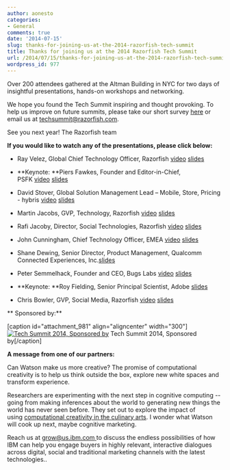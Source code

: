 ```yaml
---
author: aonesto
categories:
- General
comments: true
date: '2014-07-15'
slug: thanks-for-joining-us-at-the-2014-razorfish-tech-summit
title: Thanks for joining us at the 2014 Razorfish Tech Summit
url: /2014/07/15/thanks-for-joining-us-at-the-2014-razorfish-tech-summit
wordpress_id: 977
---
```



Over 200 attendees gathered at the Altman Building in NYC for two days of insightful presentations, hands-on workshops and networking.

We hope you found the Tech Summit inspiring and thought provoking. To help us improve on future summits, please take our short survey [here](http://t.hsms09.com/e1t/c/*W4gQn5L8v2Z8yW3Ns40f1LtQ7m0/*W8092d98fyMZgW2BbZL39dMCpH0/5/f18dQhb0Sjv48XJ8QKW7Z7vT_2qwv27W3Dv8B94c9xQGMf57MsXD6prW7cmS1s8pCQ6vW7c-qBm6bCG6NW4sqJP_4vgKM1W98P_k78dHnl2W7gwFhQ1nrCGwW96zRPS6bT6L3W8RRjRD5CkvplW6vYDb47v70tSW4RYYVx3s1XjFW51G0BM4Zh8Y-W57-WqM3H_PtyW2DzCtR1yBNV5W44LtDp78p7wKW721Yp172MlwsN91tNJp5JVHqW6w-qtF1F9bRCW6dtwW72tZd-hW7Hwl-v75PntKW7BM2Pw55vPGzW8bbh0H1yywmqW1WDWz87nFY8bW5ZVlyN3-GRlCW959tnh7nZj4ZW2rmjJ93rt6TwW3rlH2H1v1CmWW1DHts4715cb0M6Q977b98_PW6w-c_q8Ph58-W594T8v2JCTqyW7lcK0-7s7b2kW1Kj_0-2LllFwN2Lz_xY1XP24W2nRzM357_hXQW54w4TY88s--YW5_5kRY6PKFrSW5BBsS52-BsqbN7RcYhv160Vgf8nqMs003) or email us at [techsummit@razorfish.com](mailto:techsummit@razorfish.com).

See you next year!
The Razorfish team


**If you would like to watch any of the presentations, please click below:**



	
  * Ray Velez, Global Chief Technology Officer, Razorfish [video](http://t.hsms09.com/e1t/c/*W4gQn5L8v2Z8yW3Ns40f1LtQ7m0/*W6X1Q7v5VrjLMW1dNZQM2rKnHk0/5/f18dQhb0S5fs8YXMz-W7Z7vT_2qwv27W3Dv8B94c9xQGMf5p52XD6prW39DrZh96zN-tW4thj_n7-16ywW16w6dN6nDQMFW61SSZm7dDxTNW7mWsnX7dzcsSW51vDDW56vHg5W69NG1w6Pr3nqW1Tcntw1njMtBW6H5Hs77_P6JSW52Ylfx3_8mplW9fgwMT4fP4ZDN4b_3Gd69QC6W6zpmQK2qLXZ5W54WM3P7pG6y4N7tVCVw7r1f9W5KVPJp6YPcRVW2fMcYP5764QDW1g9wT_4PQt9kN2RG6q7K0pb3W2RbPCv7wzHRbW4d693r2KFGvcW1SMqlN1Hh-pxM7vBYc7Q5V-W52HdcD825J5FN6VBgdvv69LCW7lbVPS5LGrsLW53NYtc4PLwTVW7pHS5-1R1GWBW2kGn_t2jHg-MW1lMM646tzvRsW1H99yN1L9wgVW4J35Sn2N3DbXW62F2QR16XjfmW27JSvL7g5xQ4W701-mY5Hsz8ZW911tc11WCBq6f4Zd2G702) [slides](http://t.hsms09.com/e1t/c/*W4gQn5L8v2Z8yW3Ns40f1LtQ7m0/*W6BVr-c24wb46N3TMQgJDh-j-0/5/f18dQhb0S66-2dYTs8T_Fzn54kvszW1flYHC1tb8pSW5fjPjs6BRg7NW40n21S4jWzDyW6DjKKh3YfsnDW7ZHthL45CYlGW47RvpP5SsnxrW2pNnl-54w4HwW1W4RXD2v8fBKW9c8hDq28VWPHVXHFBk6B39jzW2jTCz41H40_ZVWFpRw6HsR80W4Z0ksL8XCJF9W7VDqDx7hJq1sW8P7RXM3x9xJtW4HVv8t1b5-bnV3fwPW3pKdZ7W6S3LcQ8vbmVBW14c6K316g-pZN4kJp40jCWjxW8NH7fB43NsjJW3Q6_Q26HXTZsW9l6J2G5y-Y_3W83-Kv22SHhNnW8YGkp_6QfPmTW6BSgys8G_4LNW4VCPJX50q3QfW8Lx8yg3SF7HyW67gHBC7D7N_NW6Ht_7W3YFHwPW7Fsynr6rVWY6W2XXp1H7prwQMW2hL80y2BQS9nW6XCVWk53GqBNW6dsH_v3hrnh7W3yz7bs7_sb0fW6zJH0p6-TxyfW70mHJR3GYvL-W52XCqp7tD5glW1p2f_V52J0pJW6-4_y82FkbQDW7JTGr27Y2fZJW2NZv3r8fNm9KW96bY8p95g-W9W4y3VVC8YkPr0W26mZfT30BNGv111)

	
  * **Keynote: **Piers Fawkes, Founder and Editor-in-Chief, PSFK [video](http://t.hsms09.com/e1t/c/*W4gQn5L8v2Z8yW3Ns40f1LtQ7m0/*W3ZHJKL3gpLYyN3Hhtn9gYNF60/5/f18dQhb0S5fs8YXMz-W7Z7vT_2qwv27W3Dv8B94c9xQGMf5p52XD6prW39DrZh96zN-tN4thj_n3QQ7cW634f4Y95P77CW61SSZm7dDxTNW7mWsnX7dzcsSW51vDDW56vHg5W69NG1w6Pr3nqW1Tcntw1njMtBW6H5Hs77_P6JSW52Ylfx3_8mplW9fgwMT4gDV9mW3pBb4v2rJ1tCW54xWX_13JvmtW7w31C62LZMctVrsKJ_3p-r2mW6dz0jm1Hm55MW5YNtMq6VzXZJV6XYgM5Mhk6yM54t59wgD5wW52Q2_52KBvDxW31PPrX1Dy4P9W7Ll3gx1SyC0QW9dH1nr8gFq4xW8TJKvB6yWx7lW1S2YDJ32SjtjW7lbVPS5LGrsLW53NYtc4PLwTVW7pHS5-1R1GWBW2kGn_t2jHg-MW1lMM646tzvRsW1H99yN1L9wgVW4J35Sn2N3DbXW62F2QR16XjfmW27JSvL7g5xQ4W701-mY5Hsz8ZW911tc11WCxFff6n0Dk702) [slides](http://t.hsms09.com/e1t/c/*W4gQn5L8v2Z8yW3Ns40f1LtQ7m0/*W28S6zw3HRqLWN4gr4ZBlkXF60/5/f18dQhb0S1Xn6tQ-5wW12LCrX3q16QFW19pMkb4f_r_6W25m6Mg3686ZBW645Gpl2vMtHwW8kN7s76W5W9yW1Mc8y85ynD00W45RkDB1frYGdW13jBR348mJrSW1w6Bn33D6r3GW1LJCjq5QBlgcW89lZtR2c4LjNW1CD9WV6hkPS2W41gD932CPYzfW1kC9VV3ShFLVW1kb4Gq6ylJVHW4X2q4Z71T3zDW8w2xFj4bvTgjW6jsPKt8x94rmW1V94Cl1bWWC3V-CDy05WKNdmW1l1RxJ2qTqDcW4TyyYW2G50qnW50QP_j1-sl7KW1m2Yln17SH23W8BPZVW2SwdjkW8kYWZq454MG9W4Wd1jj84l_GYW4kmSSk4q13TdN80LybBh0K2NW8G4vgy8KvGXzW2ScXGC316LFlW68ZcYC4mGf_HW6h0Q3G2vp8xkN4m3twQRmnKkW5f-pw32KdhjKN86BBJ6Yp_SmW5DwcMc6p9H23W8H1btp2ZbzxgW3Jz-677D_wBDN6dJ1SGW5qgJW4xZKw-6HthplW4dMGPy6F6lh0W4pt2Wd5qbnc3W8WXdwc7qMh02W1K5ccM98c2bVW4lNjyq7r2PWrW4ZJjSp2jv2m_VT2F718MQ95HW9kfDcy2CdwY9102)

	
  * David Stover, Global Solution Management Lead – Mobile, Store, Pricing - hybris [video](http://t.hsms09.com/e1t/c/*W4gQn5L8v2Z8yW3Ns40f1LtQ7m0/*W30Xm-h5ygjPsW3Hn4Zc96kVgZ0/5/f18dQhb0S5fs8YXMz-W7Z7vT_2qwv27W3Dv8B94c9xQGMf5p52XD6prW39DrZh96zN-tW4thj_n8LyMXZW2xrtR_8JRSrsW61SSZm7dDxTNW7mWsnX7dzcsSW51vDDW56vHg5W69NG1w6Pr3nqW1Tcntw1njMtBW6H5Hs77_P6JSW52Ylfx3_8mplW9fgwMT4fdw77W7ry1491CjqcmW1jg9lF2Qs-sZN9cjMzgsgFf7W1yZpLx30HBW6N75qjFWrBfc-N3mV0BY6vBL6W2bGHB057R3w_W2MZ7n754xD0MW7JSQBB7nGsLcVpPYm95KrXgyVnP_SW2QZdNhVGXp6-3pVXfkW9czLjV7s_3WKW7KWvFB82PC74W7lbVPS5LGrsLW53NYtc4PLwTVW7pHS5-1R1GWBW2kGn_t2jHg-MW1lMM646tzvRsW1H99yN1L9wgVW4J35Sn2N3DbXW62F2QR16XjfmW27JSvL7g5xQ4W701-mY5Hsz8ZW911tc11WCBj4f52JyF902) [slides](http://t.hsms09.com/e1t/c/*W4gQn5L8v2Z8yW3Ns40f1LtQ7m0/*W1KQTrx451crKVcQY1-79q_h60/5/f18dQhb0S1Wc6_rD85T_lYT4-BHRCMH2DmzBJ-r0W290r_b2sthNZW3CvGsx1MVMpFW6N-t2h1nT0C_W87t7yL387k1YW6QFRhn14LKbnW6KqL3G9fpB8MW2v5Hd19gddCBW6T9-NN8j0plcW7nyXnJ4BCt-kW5HdbWG5FLg1VW5tTr0q8ycPnsW5mcsJ23ByPP8W2CqF6M1hbvTMW8gbcbQ1K3s0zW8wLFsy5dNcTtW7FQhD03wGVtdW4-mb3313P15FW1Xfv2-714rKgN3CqcHRFrzFMT6lj95kBlsDW47Z81n2rKBfgW5zbz807XLzZ0N2qk4zzHKtBnW8l-LRp55k6WwW45pvkl512N39W1B0Wjs81nXPHV-gk3R38172fW6RNhN86THkt_W8wc-wC5ZQQjQW913lz836C96bW2yTPL24TzKnZW7p-0CQ2LKCvFW6RbdYQ8Y-TvNW67pqVZ5kY_GwW1NxJxb1vrhGsW1rJ1gn8YNTyTW6mTVcy6h2nRzW4GFbcw7F3fpwW8r33Wg71VMGzW7hlZzg39lqqZW4zZgSj2tyjSvW77Ww684bkTfhW4d1tly554CpXW3Lrtjl9m5491W9m4_sr7TWwcDW7hw1sm15z2-yW7cRJCm21kk_xW5QLB5r7wWp-5102)

	
  * Martin Jacobs, GVP, Technology, Razorfish [video](http://t.hsms09.com/e1t/c/*W4gQn5L8v2Z8yW3Ns40f1LtQ7m0/*W38jL9D2PBzTZW95xTkJ62WB8M0/5/f18dQhb0S5fs8YXMz-W7Z7vT_2qwv27W3Dv8B94c9xQGMf5p52XD6prW39DrZh96zN-tW4thj_n4X6sbFW3TCQFT4XRfh8W61SSZm7dDxTNW7mWsnX7dzcsSW51vDDW56vHg5W69NG1w6Pr3nqW1Tcntw1njMtBW6H5Hs76RFd6hW52Ylfx3_8mplW9fgwMT4fP9j6W8gp5bp6yN67mW5Lq_zF6zgwFcMqKF0vJn_r5W8jtqWx9dHCh8W1ywLt21Sj0MdW4zL8W-55cC-vW2NmRfS57PBvJW2SwrFc2R_yNwN7KWF_r5wlWcN2bSVs87DkKvW3qFgCn57CC6rVv2wS832l8__W57mP7Z7sD0c2W58CxsF3q0QkRW7lbVPy98n4S7Mg9sCTfTlLHV1KsWL1JZ72xW5m8s7l2Ltw7TW7P26T04ZDw6lW9dtpDP8g0P7FW9cX-Ds1wRS6NW5bv3gz4DhGZqN8WLpHs4X_LDW42--Y63N72bbW527SKr92l83gTJlvZ2Rp2kP103) [slides](http://t.hsms09.com/e1t/c/*W4gQn5L8v2Z8yW3Ns40f1LtQ7m0/*W2kqt_P31fM6_W7xWm9L610Hrm0/5/f18dQhb0S8369dK6CsW7Z7vT_2qwv27W3Dv8B94c9xQGMf5kXbXD6prW39Dr-N8pCDMDW25FV-p7bWg4_W6bpjGV1nYn1ZW37Fb3B5DpDLwW6c01KD95M9lNW5tXzNG6VbYs2W2z8ZTK6Qh6SGW85Q81T83G7dDN8YJ7XM5GmxqW38jLF02rYmkWW3q3sP96P4cdkW5CRfQZ51TXfLW7dChrh6PVJWyW625bx16Gj8TSW6bVy-525hjVhW83KHrF7J39pBW2przrY6W3RDgVHd1dD18T0S-W1VJryk5lX8fqW13bD4h6dkxB1W2MkwWB7p7R__N5p9w5DszrJjW3mV3DG1h7mNGW2cStCX7ttwGfW2MD8R22RRznlW2LwLX032G5yZW3pgsmM2NS_l_W4NVr0N5mgRSBW3349mf3p8qkpW4Nth9t6WbMdQW2bTpn12v3nJdW12g42W8VznpBW8W2qC42bL4VNW2L7Ssq53PVP9My9d1KPFxH9W7dr9qW72YqDyW8pnqwt5zBvHNW5Rpmdc5RVTFWN5mXmZTrZHFZVYgNcZ6N1Y8YW8TbH5T2WdsT8W6t86gb2JGM4_W9hBBGL91lTdRW8rvc4g81x5yRN9lpBjdvG0Yjf4WpDYs04)

	
  * Rafi Jacoby, Director, Social Technologies, Razorfish [video](http://t.hsms09.com/e1t/c/*W4gQn5L8v2Z8yW3Ns40f1LtQ7m0/*W5mw3fP5g25CYW2Vr9Pp3vyN2b0/5/f18dQhb0S5fs8YXMz-W7Z7vT_2qwv27W3Dv8B94c9xQGMf5p52XD6prW39DrZh96zN-tW4thj_n5tkZ1-W2VJLLM3SKrMbW61SSZm7dDxTNW7mWsnX7dzcsSW51vDDW56vHg5W69NG1w6Pr3nqW1Tcntw1njMtBW6H5Hs77_P6JSW52Ylfx3_8mplW9fgwMT4fPrpDW7sPrzm4gBBv3W8hXhSN9fh7FQW5mkJjr7L29wqW2LwvsG8jC-fnW4f859D82qpPfW8TD0S74N5mMgW78DTH_84z-3bW5Ksb6B7J-GdMW6gCJ659fPlNTVrq0yp1FkfPHN5b4ptG79gVmW49WCwb4zGvcNW9gb-4J74TglNW49WyBx770Q0YW7lbVPS5LGrsLW53NYtc4PLwTVW7pHS5-1R1GWBW2kGn_t2jHg-MW1lMM646tzvRsW1H99yN1L9wgVW4J35Sn2N3DbXW62F2QR16XjfmW27JSvL7g5xQ4W701-mY5Hsz8ZW911tc11WCwp9f5wQYr702) [slides](http://t.hsms09.com/e1t/c/*W4gQn5L8v2Z8yW3Ns40f1LtQ7m0/*W5jqcnC3BX1YBMMc0rHs-M6V0/5/f18dQhb0S1Xn7B0DTMSmLV2H2RsXW78_fxK2F5fR6W6NqVq41L_nbFW5qgB2v7fDm6TW4xx-GQ21QTp7VgXz6G544jCNW3DZLL05NBNmPW8v3Nlc8BF8jzW7nqlms96vsWYW7ygLym3JzfZpW7qnqY-5FVK_7W8X0Jct99ggg1N3DR_r33ZwQ0W3ZhRSc2Wcvy1W4HDN3Z7nnSGZV_2fNy3s3fWrW2dknHz4sP73zW7rjdzm79D43KW2mBLb-3dyzd7VC0lF85_Y1FLW2RYcLb2Q0zBpW77Nw3m726kW1W55c8BN4pw2pCW4pLLyw68qVDpW4955n78CRbztW32XGtF1q01TpTPc6p3WvgjqW37f8HX3gj2F4W2d_10_1fp6nFW1F51rw4mQVj1W3WqHd147Ls3yW3zWsmK5zzp8ZW8BC7vN6pwXxBW5V5mnb84z7ybW9k8WnP5YjQ79MPT5tHr6pFmW7qBB2C8b-9F0W5TNKN063ZQ61W2YTPZ05CZGJxW2l17z743DPNpW5Dr9cc9h3NcfW916FP29k1W0WN258B-D6Tbqzf3mxHPH04)

	
  * John Cunningham, Chief Technology Officer, EMEA [video](http://t.hsms09.com/e1t/c/*W4gQn5L8v2Z8yW3Ns40f1LtQ7m0/*N7PPrXj-vzsxW3CqlMm6YlZc10/5/f18dQhb0S5fs8YXMz-W7Z7vT_2qwv27W3Dv8B94c9xQGMf5p52XD6prW39DrZh96zN-tW4thj_n2hz2BrW7dKl7V2VDgBRW61SSZm7dDxTNW7mWsnX7dzcsSW51vDDW56vHg5W69NG1w6Pr3nqW1Tcntw1njMtBW6H5Hs77_P6JSW52Ylfx3_8mplW9fgwMT4gF3FGW32--_n9gVQN3W2sNSlw1FgkYQW3nx-Qw1g8TCcW9gktd69cjRG9W2rjQWW1BmprxW1W4j1d2QZDSsW1SPhWL49s64PN6drmg3GTWqKW4P4sCx5nnYYTW5NL85S8gfpkNW1g2Wbk7tdt_jW558NQ72QRCBtW7rDMbB76lsTtW1h1_KZ8VtJ_HW7lbVPS5LGrsLW53NYtc4PLwTVW7pHS5-1R1GWBW2kGn_t2jHg-MW1lMM646tzvRsW1H99yN1L9wgVW4J35Sn2N3DbXW62F2QR16XjfmW27JSvL7g5xQ4W701-mY5Hsz8ZW911tc11WCwlwf7Lhpz102) [slides](http://t.hsms09.com/e1t/c/*W4gQn5L8v2Z8yW3Ns40f1LtQ7m0/*W2bzqV884xkjgW1Sj43v8qCmTQ0/5/f18dQhb0S3kf2nS2nsV1vjmr2J2YLSN1flqNLJ0Lf3W218Fch2sB19GW2ZqlTb83j7t8W6Xlslc7H4dkFW423JQv8wqY9_W5gmSnB4BHhwWW8gnYH997Lz8BW8WD79z9lxH1CW97-RDL4p22FWW3Stjt25nc4SSN1Vd2p0bB57WW1j3P3Y5WqXW0VrwbtJ3gLDmzW6GW95F3HvPFxW13kf-z1fbfH-MqRTYq1DL6CVZY7p41_3SSVN5v32bNRpNdJW4tvs5s2YfHw6W9jGpbw5v5lPHW3BKV176T1RFqVvW1s51XllbBW5xpQ6D6xJbPkW6JkDxm1rTvq3W387kw934_M8tW8ddHtP4TnjhmW1F-Ldt73Z_zgW7sqHRf6M3N0tW6HJM-X6b9PPNV_jmny5FqLj3W3g5cHV6WBSYdW7bV6qf3px-QgW32q2H34Zptv8W2brfVV8ktSwlW7DRxZQ6-5cx6N2w96gvp9PpTW2pB8mz52y7X-W8J_9xK3N7FktW6jdB4T87DHFZW7ZPLJ18msHzQVXRb9W6-Lmd2W2cF98C964QxLVqBgkZ5lSp2M103)

	
  * Shane Dewing, Senior Director, Product Management, Qualcomm Connected Experiences, Inc.[slides](http://t.hsms09.com/e1t/c/*W4gQn5L8v2Z8yW3Ns40f1LtQ7m0/*W1cjwm37rFYL4W52X6Qd126QGN0/5/f18dQhb0S65P2Rwhz9V11Xgh1p0HXgW1f872d4N8MJrW9bdtnt6wMj8hW7bhvnP6nskWXW1VW26W6h64JJW7hVlmm4CkZtQVtylmF6p1WXmW2_g3NV66CHHQW4vrsyp29TvPsW9k92NH1V5PX9W8CLLGl3BTRhGW4rTvbN5syJrhN84qXxn6Q4_nW1Nj6qx5qx9mhW8_MXlp3QtKKsW7T3fTl2HJvq4W8nZX003B_kQCW4HXlXr4Bd7nBW6Gp12-2BGN5bW7btgG43ZWlBdW2ngF71988sQHW6ryt7t6rsCmzVnfJr17yvQcGVqB8xy5ZNXJfW81mmxT84zNzVW7q-YK363YdhZW4nn6tk7rnL7cW39b2j23wFNmXN6bVvcfF-zH9W8JRBX-3jF6LlW1khcqy42GSbQW4bv63j6TD7h0W7wkJCb8Kp9L_W967dDt6GL76sV7jHtc7BqHlVW430S3f5SRf2VV20fSM3-0FYpW1x9DFn6qzJGfW4HFqr61MjG40W4NNPWZ3wcWBfW780G0_3K8_5yN8YWhbKtxhs3W7zPlm76qyQMmW5RRH0m3YKYm6W8Pq7Zc9kd9Qpf7PjdMD02)

	
  * Peter Semmelhack, Founder and CEO, Bugs Labs [video](http://t.hsms09.com/e1t/c/*W4gQn5L8v2Z8yW3Ns40f1LtQ7m0/*W7yyHNY3Bn9tGVM37zK18nKMb0/5/f18dQhb0S5fs8YXMz-W7Z7vT_2qwv27W3Dv8B94c9xQGMf5p52XD6prW39DrZh96zN-tW4thj_n8rfb7-W5P29Q32pZZ5HW61SSZm7dDxTNW7mWsnX7dzcsSW51vDDW56vHg5W69NG1w6Pr3nqW1Tcntw1njMtBW6H5Hs77_P6JSW52Ylfx3_8mplW9fgwMT4fddw0Vw1RLQ58qZ3-W9fBHVb2tkBy9W4R1G7S7tFq7vN9dPXyX3-dB1W2RYgLX2dMpc7W4gMKFz76-SlxW1SLnzV8X8Bw_W8TYRxJ3qcB3dW85mHZt5MSz16W5M9fc_1jbr6GW5KjSbw2dwmnKW1hsDVT4fgR-nW4fC4Pq1ysSwKW9f4rp36fqmMlW7lbVPS5LGrsLW53NYtc4PLwTVW7pHS5-1R1GWBW2kGn_t2jHg-MW1lMM646tzvRsW1H99yN1L9wgVW4J35Sn2N3DbXW62F2QR16XjfmW27JSvL7g5xQ4W701-mY5Hsz8ZW911tc11WCQjSf1Nb6C902) [slides](http://t.hsms09.com/e1t/c/*W4gQn5L8v2Z8yW3Ns40f1LtQ7m0/*W1JhHs71k0zWHN8HXGRW-0mTG0/5/f18dQhb0S1Wd7B0DTML_rQDDzZWJMpZMZskzkNGW6yfPdZ1zRPcZW5mltW_8rrP4vW8JqRqL64ZdTHW6w1prc13HBVqW6y9FL99fhH29W62nWwL8ZTDgHW4y84-w6C-lkWN8ZwDnsF1qPwW8gDY-w8ddTYRN7JkdwPZqfCSW7J-X7l2mP-53M7xlhcY58lBVKqky23RY5nYW5bJkt08YVSyFW22FfHS4NVr8zN2GmdfxSy_glW4zbS8n2yw69nW19clPV19HBSwW3ZkykW40NFDZN3KJw5XcVmZ7W6RlDGD4KJJC-W7DxD0v1CYGJgW3JCnXQ6HhWm5W69Y0l456WPc2N5jwTRRnjKf5W5vD9zD8d-kMQW5tX4kX7kbGh9W78Q5jL6LkxShVHVSLl6D9_mWW3F2WPb1gxJxCW27_y1p3lrh9zW3Q2jjS8Ktn8KW8fsj4G5J9-XyW3Hv_M4188CQmW7rlRtm1Q6NngW3-8t8Q3B_3hVW2ZYZPs2Z2KKwW10Ydry2nl--BW6zzgd07-DJcDW3LnfTr7TFs8rW8NfjCQ9f1VldW3DdQvh5fklffW4FJGcP7Q3GHH103)

	
  * **Keynote: **Roy Fielding, Senior Principal Scientist, Adobe [slides](http://t.hsms09.com/e1t/c/*W4gQn5L8v2Z8yW3Ns40f1LtQ7m0/*W7fLVSb4ldF48W6XTNMl1vCLpq0/5/f18dQhb0S1Xq2nS2nsV1vjmr1x8-mgW78_fzF1l1Z6FW4WKwfs3gYsthW626HZ45KqtHLW8H5h1n112Gv9W6kXN6k2xHgJMW14dNLb4jbgbdW7G0c1_7R8yMqN8QMQwzn-QGmW1lSpkd1qCKwjW7yL9BB1d0Q-zW26j_kM512fZDN3NFXPCdrlxbVXckf-8wVztTVslz5h1R2z7NW5RZScP93-_VBW1mhT0h36R_hjW4QWgDQ3vgX5zW20FV_Z4qtc7vW8RQCwv7jKF5lW7kKnBM2ZVfKCW8s55bc7KvMDqN3xM_Dlsh9MPW3GjPmj21Hqj_W8KHdWl7_HybPW68TzQm4g-BVhW2LXsBf4j1yC9W7NJpRY87m8bdVQfw_w8qF3Q3N48NK_RpHTw0W8vxXmR6K2GFNW4y-szc4dW2_2W1ltPQ83mbssxW1TLphX6KfcqYW49Rc456FR85rW6GRSxk5tj_z8Vg758G8rBZVCW3cPWW12cmtmkW2V5nbV4PrHydV3Lb2N16Fs0cW78PSN91W6wXqW7jByDg9jYtQqW1RPnLB6ZSVjvW3qLlCn5Zd_-ZW3PZ5L973ZPwWf3X6Vls04)

	
  * Chris Bowler, GVP, Social Media, Razorfish [video](http://t.hsms09.com/e1t/c/*W4gQn5L8v2Z8yW3Ns40f1LtQ7m0/*W8rbcKV7qklXBMhdfdVZRXDt0/5/f18dQhb0S5fs8YXMz-W7Z7vT_2qwv27W3Dv8B94c9xQGMf5p52XD6prW39DrZh96zN-tW4thj_n3fFRkVW6PTbqf74B13MW61SSZm7dDxTNW7mWsnX7dzcsSW51vDDW56vHg5W69NG1w6Pr3nqW1Tcntw1njMtBW6H5Hs77_P6JSW52Ylfx3_8mplW9fgwMT4fdjJ5W1G6w0z1h7QNYW2_QTzB7M14txW8VzBFv11l5ywW3pN5k01j197SW2LBLsk7w6sZNW58xMky84NpgcW85Y3Wk5KjMsfW1T1wtD4yF05HW14QB8853SBVVW9drmbF33dlhXN7q159D6_wycW6YDB127Kcxw0W2LtqPK5lPvNzVpKXn62dJMcHW7lbVPS5LGrsLW53NYtc4PLwTVW7pHS5-1R1GWBW2kGn_t2jHg-MW1lMM646tzvRsW1H99yN1L9wgVW4J35Sn2N3DbXW62F2QR16XjfmW27JSvL7g5xQ4W701-mY5Hsz8ZW911tc11WCDhHf9dxZ1B02) [slides](http://t.hsms09.com/e1t/c/*W4gQn5L8v2Z8yW3Ns40f1LtQ7m0/*N10cFNn1MKVrW74G4cr4l_3cT0/5/f18dQhb0S4L47B0nwVV1vjmZ4h-kz8N4_JzMlwN26nW6SPjQX62BcgQW3ktscw3v8NQ4N14rv3cYxqDLW7rd-G63dxFbHW5fmNSw7P536mW93jVKs5cQ4ClW47W1LD4zpk-QVZFFdT2hTrS1W7L3MH52THTgTW5CkG8H9bfL6yW3g8G9W1bbcjZW4jcdDF8bq0t-W8QCGcb3RFtxxVVvwyZ86tyD6N22Vw1z6bv0VW4MsTm698qvrsW6CBQsx25lSYLW1tS6d05SKDpSVgTrQt4ML7VPW3c-Q9M1-RVZLW7542rw2QbXnkW4R_qr_7tQlbxW4f12XC1NlYCdW4kJ9WL19h38WW4kW_CX66s0_qVPNzVj7B3qPzN3_fl-3Qh9C_W6m6RBd1Mz9_NW1GTY1s39b1FPW7rq9Wv6y3JXLW7T2Kqz7QzWSbW7PqqT9561-DsW4V_hcC6HNPz1W2fR3L97XqVZDW4WLJ_P913VtcW5_3TgW7w1dWGN3hWDK6zcSs0W5PV5jX2HmZmVW5kYcVv1kQwLYW4jZwhg2NwcxKW4c4BQ63SJXPWVZxKk19l4z3FW2l13XG4YFj6ZW9h6Y6Q7rQ1CnW8GnZrj8lKl6rW53T1jP4Yn9rF0)


**
Sponsored by:**

[caption id="attachment_981" align="aligncenter" width="300"][![Tech Summit 2014, Sponsored by](/uploads/2014/07/TechSummit2014_sponsors-300x168.png)](/uploads/2014/07/TechSummit2014_sponsors.png) Tech Summit 2014, Sponsored by[/caption]

**A message from one of our partners:**

Can Watson make us more creative? The promise of computational creativity is to help us think outside the box, explore new white spaces and transform experience.

Researchers are experimenting with the next step in cognitive computing -- going from making inferences about the world to generating new things the world has never seen before. They set out to explore the impact of using [computational creativity in the culinary arts](http://t.hsms09.com/e1t/c/*W4gQn5L8v2Z8yW3Ns40f1LtQ7m0/*N8rVGD4mmG5_W1s8lmm78H99F0/5/f18dQhb0S1Xq6_rzZBV1vjmk2H3GmDW5jd52K4-Sh2gW2R4DM89d6r_HW1z0LBZ7z6mGtW7Pb_vt93dC7fW3VZgDn1glhCyW1Rd69G6P_0kvW3QH8274bVK9tN6Z6TH7clmQ3W7kwVDS5xxbq7VXG1Gf2GSFc2W6P7sFX81wNCxW2n1dLh7FFFMDN5WtPCnp8yR7W2vLdxC4WyL3KW4ZmkgD642-zdW7fLmKN5BZCp6W1CXtXc2Xhg2PW8b2nXw95xZj5W1tH2KL7qkX5GW3skj_F4MGHyjN5__wTnG9l13W641vqL6bhPYnN3ZvMrjz7N2yN3Sh4tJbpNx8W2w7q1v8FZ2XrVNVv0M6LgdkkW3FTZyf5lgHWcW3j_fzc1x2536W5bg2Tg50xd7cW7H7vrY381FXJW9bJWx820RtBBW3SDRCX6CQ9dkN6L8q6dxlGHDW5KXbY85VS4pJW9jsRtG3D0003Vn4xzg64_YfMW1xjvmW2xNlM8W8YtJYL8Mr8-GW8DyTJB1sTLd2W8PXDkd6Tp89KW5wxKBt5RYk9Df2z8bgz11). I wonder what Watson will cook up next, maybe cognitive marketing.

Reach us at [grow@us.ibm.com ](mailto:grow@us.ibm.com)to discuss the endless possibilities of how IBM can help you engage buyers in highly relevant, interactive dialogues across digital, social and traditional marketing channels with the latest technologies..
